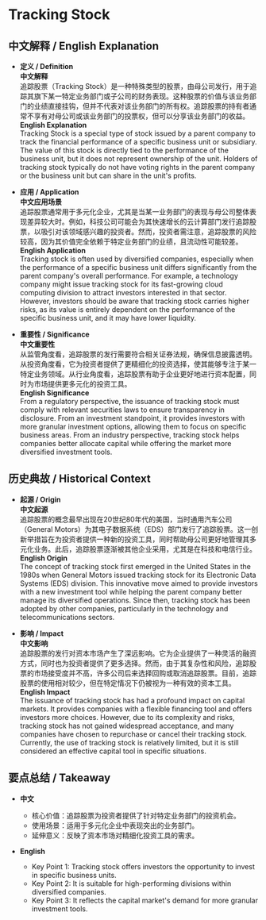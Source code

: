 # Tracking Stock

## 中文解释 / English Explanation

* **定义 / Definition**  
  **中文解释**  
  追踪股票（Tracking Stock）是一种特殊类型的股票，由母公司发行，用于追踪其旗下某一特定业务部门或子公司的财务表现。这种股票的价值与该业务部门的业绩直接挂钩，但并不代表对该业务部门的所有权。追踪股票的持有者通常不享有对母公司或该业务部门的投票权，但可以分享该业务部门的收益。  
  **English Explanation**  
  Tracking Stock is a special type of stock issued by a parent company to track the financial performance of a specific business unit or subsidiary. The value of this stock is directly tied to the performance of the business unit, but it does not represent ownership of the unit. Holders of tracking stock typically do not have voting rights in the parent company or the business unit but can share in the unit's profits.

* **应用 / Application**  
  **中文应用场景**  
  追踪股票通常用于多元化企业，尤其是当某一业务部门的表现与母公司整体表现差异较大时。例如，科技公司可能会为其快速增长的云计算部门发行追踪股票，以吸引对该领域感兴趣的投资者。然而，投资者需注意，追踪股票的风险较高，因为其价值完全依赖于特定业务部门的业绩，且流动性可能较差。  
  **English Application**  
  Tracking stock is often used by diversified companies, especially when the performance of a specific business unit differs significantly from the parent company's overall performance. For example, a technology company might issue tracking stock for its fast-growing cloud computing division to attract investors interested in that sector. However, investors should be aware that tracking stock carries higher risks, as its value is entirely dependent on the performance of the specific business unit, and it may have lower liquidity.

* **重要性 / Significance**  
  **中文重要性**  
  从监管角度看，追踪股票的发行需要符合相关证券法规，确保信息披露透明。从投资角度看，它为投资者提供了更精细化的投资选择，使其能够专注于某一特定业务领域。从行业角度看，追踪股票有助于企业更好地进行资本配置，同时为市场提供更多元化的投资工具。  
  **English Significance**  
  From a regulatory perspective, the issuance of tracking stock must comply with relevant securities laws to ensure transparency in disclosure. From an investment standpoint, it provides investors with more granular investment options, allowing them to focus on specific business areas. From an industry perspective, tracking stock helps companies better allocate capital while offering the market more diversified investment tools.

## 历史典故 / Historical Context

* **起源 / Origin**  
  **中文起源**  
  追踪股票的概念最早出现在20世纪80年代的美国，当时通用汽车公司（General Motors）为其电子数据系统（EDS）部门发行了追踪股票。这一创新举措旨在为投资者提供一种新的投资工具，同时帮助母公司更好地管理其多元化业务。此后，追踪股票逐渐被其他企业采用，尤其是在科技和电信行业。  
  **English Origin**  
  The concept of tracking stock first emerged in the United States in the 1980s when General Motors issued tracking stock for its Electronic Data Systems (EDS) division. This innovative move aimed to provide investors with a new investment tool while helping the parent company better manage its diversified operations. Since then, tracking stock has been adopted by other companies, particularly in the technology and telecommunications sectors.

* **影响 / Impact**  
  **中文影响**  
  追踪股票的发行对资本市场产生了深远影响。它为企业提供了一种灵活的融资方式，同时也为投资者提供了更多选择。然而，由于其复杂性和风险，追踪股票的市场接受度并不高，许多公司后来选择回购或取消追踪股票。目前，追踪股票的使用相对较少，但在特定情况下仍被视为一种有效的资本工具。  
  **English Impact**  
  The issuance of tracking stock has had a profound impact on capital markets. It provides companies with a flexible financing tool and offers investors more choices. However, due to its complexity and risks, tracking stock has not gained widespread acceptance, and many companies have chosen to repurchase or cancel their tracking stock. Currently, the use of tracking stock is relatively limited, but it is still considered an effective capital tool in specific situations.

## 要点总结 / Takeaway

* **中文**  
  - 核心价值：追踪股票为投资者提供了针对特定业务部门的投资机会。  
  - 使用场景：适用于多元化企业中表现突出的业务部门。  
  - 延伸意义：反映了资本市场对精细化投资工具的需求。  

* **English**  
  - Key Point 1: Tracking stock offers investors the opportunity to invest in specific business units.  
  - Key Point 2: It is suitable for high-performing divisions within diversified companies.  
  - Key Point 3: It reflects the capital market's demand for more granular investment tools.